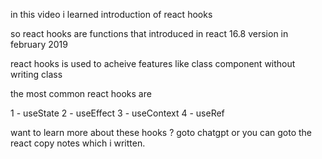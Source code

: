 in this video i learned introduction of react hooks 

so react hooks are functions that introduced in react 16.8 version in february 2019

react hooks is used to acheive features like class component without writing class

the most common react hooks are 

1 - useState 
2 - useEffect 
3 - useContext
4 - useRef

want to learn more about these hooks ? goto chatgpt or you can goto the react copy notes which i written.